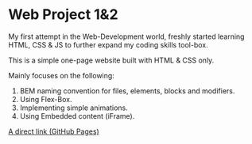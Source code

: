# Web Project 1&2

My first attempt in the Web-Development world, freshly started learning HTML, CSS & JS to further expand my coding skills tool-box.

This is a simple one-page website built with HTML & CSS only.

Mainly focuses on the following:
1. BEM naming convention for files, elements, blocks and modifiers.
2. Using Flex-Box.
3. Implementing simple animations.
4. Using Embedded content (iFrame).


[A direct link (GitHub Pages)](https://mrseif123.github.io/web_project_1/)
